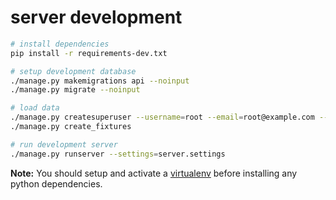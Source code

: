 # server development

``` bash
# install dependencies
pip install -r requirements-dev.txt

# setup development database
./manage.py makemigrations api --noinput
./manage.py migrate --noinput

# load data
./manage.py createsuperuser --username=root --email=root@example.com --noinput
./manage.py create_fixtures

# run development server
./manage.py runserver --settings=server.settings
```

**Note:** You should setup and activate a [virtualenv](https://virtualenv.pypa.io/en/stable/) before installing any python dependencies.
